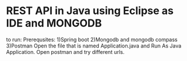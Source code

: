 # REST API in Java using Eclipse as IDE and MONGODB

to run: 
 Prerequsites:
	1)Spring boot
	2)Mongodb and mongodb compass
	3)Postman
 Open the file that is named Application.java and Run As Java Application.
 Open postman and try different urls.	
